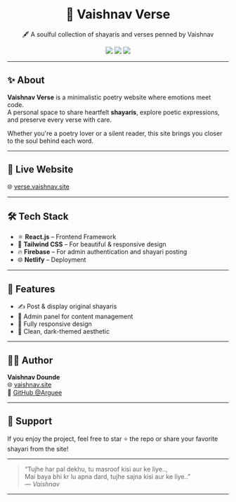 <h1 align="center">🌙 Vaishnav Verse</h1>
<p align="center">🖋️ A soulful collection of shayaris and verses penned by Vaishnav</p>

<div align="center">
  <img src="https://img.shields.io/badge/Poetry-Online-lightpink?style=for-the-badge&logo=vercel" />
  <img src="https://img.shields.io/badge/Made%20with-Love-red?style=for-the-badge" />
  <img src="https://img.shields.io/badge/Built%20by-Vaishnav-blueviolet?style=for-the-badge" />
</div>

---

## ✨ About

**Vaishnav Verse** is a minimalistic poetry website where emotions meet code.  
A personal space to share heartfelt **shayaris**, explore poetic expressions, and preserve every verse with care.

Whether you're a poetry lover or a silent reader, this site brings you closer to the soul behind each word.

---

## 🔗 Live Website

🌐 [verse.vaishnav.site](https://verse.vaishnav.site)

---

## 🛠 Tech Stack

- ⚛️ **React.js** – Frontend Framework  
- 🎨 **Tailwind CSS** – For beautiful & responsive design  
- 🔥 **Firebase** – For admin authentication and shayari posting  
- 🌐 **Netlify** – Deployment

---

## 🚀 Features

- ✍️ Post & display original shayaris
- 🔐 Admin panel for content management
- 📱 Fully responsive design
- 🌙 Clean, dark-themed aesthetic

---

## 🧑‍💻 Author

**Vaishnav Dounde**  
🌐 [vaishnav.site](https://vaishnav.site)  
🐙 [GitHub @Arguee](https://github.com/Arguee)

---

## 🤍 Support

If you enjoy the project, feel free to star ⭐ the repo or share your favorite shayari from the site!

---

> “Tujhe har pal dekhu, tu masroof kisi aur ke liye..,  
>  Mai baya bhi kr lu apna dard, tujhe sajna kisi aur ke liye..”  
>  — *Vaishnav*

---

